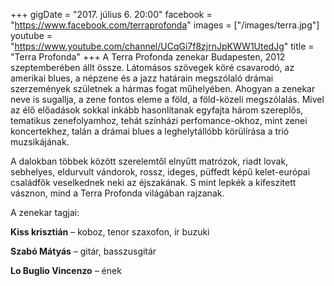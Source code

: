 +++
gigDate = "2017. július 6. 20:00"
facebook = "https://www.facebook.com/terraprofonda"
images = ["/images/terra.jpg"]
youtube = "https://www.youtube.com/channel/UCqGi7f8zjrnJpKWW1UtedJg"
title = "Terra Profonda"
+++
A Terra Profonda zenekar Budapesten, 2012 szeptemberében állt össze. Látomásos szövegek köré csavarodó, az amerikai blues, a népzene és a jazz határain megszólaló drámai szerzemények születnek a hármas fogat műhelyében. Ahogyan a zenekar neve is sugallja, a zene fontos eleme a föld, a föld-közeli megszólalás. Mivel az élő előadások sokkal inkább hasonlítanak egyfajta három szereplős, tematikus zenefolyamhoz, tehát színházi perfomance-okhoz, mint zenei koncertekhez, talán a drámai blues a leghelytállóbb körülírása a trió muzsikájának.

A dalokban többek között szerelemtől elnyűtt matrózok, riadt lovak, sebhelyes, eldurvult vándorok, rossz, ideges, püffedt képű kelet-európai családfők veselkednek neki az éjszakának. S mint lepkék a kifeszített vásznon, mind a Terra Profonda világában rajzanak.

A zenekar tagjai:

**Kiss krisztián** – koboz, tenor szaxofon, ír buzuki

**Szabó Mátyás** – gitár, basszusgitár

**Lo Buglio Vincenzo** – ének
